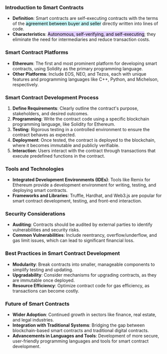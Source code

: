 ### Introduction to Smart Contracts
- **Definition**: Smart contracts are self-executing contracts with the terms of the <mark style="background: #ABF7F7A6;">agreement between buyer and seller</mark> directly written into lines of code.
- **Characteristics**: <mark style="background: #D2B3FFA6;">Autonomous, self-verifying, and self-executing</mark>; they eliminate the need for intermediaries and reduce transaction costs.

### Smart Contract Platforms
- **Ethereum**: The first and most prominent platform for developing smart contracts, using Solidity as the primary programming language.
- **Other Platforms**: Include EOS, NEO, and Tezos, each with unique features and programming languages like C++, Python, and Michelson, respectively.

### Smart Contract Development Process
1. **Define Requirements**: Clearly outline the contract's purpose, stakeholders, and desired outcomes.
2. **Programming**: Write the contract code using a specific blockchain programming language, like Solidity for Ethereum.
3. **Testing**: Rigorous testing in a controlled environment to ensure the contract behaves as expected.
4. **Deployment**: Once tested, the contract is deployed to the blockchain, where it becomes immutable and publicly verifiable.
5. **Interaction**: Users interact with the contract through transactions that execute predefined functions in the contract.

### Tools and Technologies
- **Integrated Development Environments (IDEs)**: Tools like Remix for Ethereum provide a development environment for writing, testing, and deploying smart contracts.
- **Frameworks and Libraries**: Truffle, Hardhat, and Web3.js are popular for smart contract development, testing, and front-end interaction.

### Security Considerations
- **Auditing**: Contracts should be audited by external parties to identify vulnerabilities and security risks.
- **Common Vulnerabilities**: Include reentrancy, overflow/underflow, and gas limit issues, which can lead to significant financial loss.

### Best Practices in Smart Contract Development
- **Modularity**: Break contracts into smaller, manageable components to simplify testing and updating.
- **Upgradability**: Consider mechanisms for upgrading contracts, as they are immutable once deployed.
- **Resource Efficiency**: Optimize contract code for gas efficiency, as transactions can become costly.

### Future of Smart Contracts
- **Wider Adoption**: Continued growth in sectors like finance, real estate, and legal industries.
- **Integration with Traditional Systems**: Bridging the gap between blockchain-based smart contracts and traditional digital contracts.
- **Advancements in Languages and Tools**: Development of more secure, user-friendly programming languages and tools for smart contract development.
